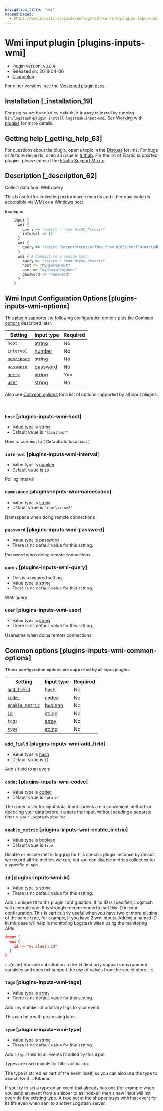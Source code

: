 ```yaml
---
navigation_title: "wmi"
mapped_pages:
  - https://www.elastic.co/guide/en/logstash/current/plugins-inputs-wmi.html
---
```


# Wmi input plugin [plugins-inputs-wmi]


* Plugin version: v3.0.4
* Released on: 2018-04-06
* [Changelog](https://github.com/logstash-plugins/logstash-input-wmi/blob/v3.0.4/CHANGELOG.md)

For other versions, see the [Versioned plugin docs](/vpr/input-wmi-index.md).

## Installation [_installation_19]

For plugins not bundled by default, it is easy to install by running `bin/logstash-plugin install logstash-input-wmi`. See [Working with plugins](logstash://reference/working-with-plugins.md) for more details.


## Getting help [_getting_help_63]

For questions about the plugin, open a topic in the [Discuss](http://discuss.elastic.co) forums. For bugs or feature requests, open an issue in [Github](https://github.com/logstash-plugins/logstash-input-wmi). For the list of Elastic supported plugins, please consult the [Elastic Support Matrix](https://www.elastic.co/support/matrix#logstash_plugins).


## Description [_description_62]

Collect data from WMI query

This is useful for collecting performance metrics and other data which is accessible via WMI on a Windows host

Example:

```ruby
    input {
      wmi {
        query => "select * from Win32_Process"
        interval => 10
      }
      wmi {
        query => "select PercentProcessorTime from Win32_PerfFormattedData_PerfOS_Processor where name = '_Total'"
      }
      wmi { # Connect to a remote host
        query => "select * from Win32_Process"
        host => "MyRemoteHost"
        user => "mydomain\myuser"
        password => "Password"
      }
    }
```


## Wmi Input Configuration Options [plugins-inputs-wmi-options]

This plugin supports the following configuration options plus the [Common options](plugins-inputs-wmi.md#plugins-inputs-wmi-common-options) described later.

| Setting | Input type | Required |
| --- | --- | --- |
| [`host`](plugins-inputs-wmi.md#plugins-inputs-wmi-host) | [string](introduction.md#string) | No |
| [`interval`](plugins-inputs-wmi.md#plugins-inputs-wmi-interval) | [number](introduction.md#number) | No |
| [`namespace`](plugins-inputs-wmi.md#plugins-inputs-wmi-namespace) | [string](introduction.md#string) | No |
| [`password`](plugins-inputs-wmi.md#plugins-inputs-wmi-password) | [password](introduction.md#password) | No |
| [`query`](plugins-inputs-wmi.md#plugins-inputs-wmi-query) | [string](introduction.md#string) | Yes |
| [`user`](plugins-inputs-wmi.md#plugins-inputs-wmi-user) | [string](introduction.md#string) | No |

Also see [Common options](plugins-inputs-wmi.md#plugins-inputs-wmi-common-options) for a list of options supported by all input plugins.

 

### `host` [plugins-inputs-wmi-host]

* Value type is [string](introduction.md#string)
* Default value is `"localhost"`

Host to connect to ( Defaults to localhost )


### `interval` [plugins-inputs-wmi-interval]

* Value type is [number](introduction.md#number)
* Default value is `10`

Polling interval


### `namespace` [plugins-inputs-wmi-namespace]

* Value type is [string](introduction.md#string)
* Default value is `"root\\cimv2"`

Namespace when doing remote connections


### `password` [plugins-inputs-wmi-password]

* Value type is [password](introduction.md#password)
* There is no default value for this setting.

Password when doing remote connections


### `query` [plugins-inputs-wmi-query]

* This is a required setting.
* Value type is [string](introduction.md#string)
* There is no default value for this setting.

WMI query


### `user` [plugins-inputs-wmi-user]

* Value type is [string](introduction.md#string)
* There is no default value for this setting.

Username when doing remote connections



## Common options [plugins-inputs-wmi-common-options]

These configuration options are supported by all input plugins:

| Setting | Input type | Required |
| --- | --- | --- |
| [`add_field`](plugins-inputs-wmi.md#plugins-inputs-wmi-add_field) | [hash](logstash://reference/configuration-file-structure.md#hash) | No |
| [`codec`](plugins-inputs-wmi.md#plugins-inputs-wmi-codec) | [codec](logstash://reference/configuration-file-structure.md#codec) | No |
| [`enable_metric`](plugins-inputs-wmi.md#plugins-inputs-wmi-enable_metric) | [boolean](logstash://reference/configuration-file-structure.md#boolean) | No |
| [`id`](plugins-inputs-wmi.md#plugins-inputs-wmi-id) | [string](logstash://reference/configuration-file-structure.md#string) | No |
| [`tags`](plugins-inputs-wmi.md#plugins-inputs-wmi-tags) | [array](logstash://reference/configuration-file-structure.md#array) | No |
| [`type`](plugins-inputs-wmi.md#plugins-inputs-wmi-type) | [string](logstash://reference/configuration-file-structure.md#string) | No |

### `add_field` [plugins-inputs-wmi-add_field]

* Value type is [hash](logstash://reference/configuration-file-structure.md#hash)
* Default value is `{}`

Add a field to an event


### `codec` [plugins-inputs-wmi-codec]

* Value type is [codec](logstash://reference/configuration-file-structure.md#codec)
* Default value is `"plain"`

The codec used for input data. Input codecs are a convenient method for decoding your data before it enters the input, without needing a separate filter in your Logstash pipeline.


### `enable_metric` [plugins-inputs-wmi-enable_metric]

* Value type is [boolean](logstash://reference/configuration-file-structure.md#boolean)
* Default value is `true`

Disable or enable metric logging for this specific plugin instance by default we record all the metrics we can, but you can disable metrics collection for a specific plugin.


### `id` [plugins-inputs-wmi-id]

* Value type is [string](logstash://reference/configuration-file-structure.md#string)
* There is no default value for this setting.

Add a unique `ID` to the plugin configuration. If no ID is specified, Logstash will generate one. It is strongly recommended to set this ID in your configuration. This is particularly useful when you have two or more plugins of the same type, for example, if you have 2 wmi inputs. Adding a named ID in this case will help in monitoring Logstash when using the monitoring APIs.

```json
input {
  wmi {
    id => "my_plugin_id"
  }
}
```

::::{note} 
Variable substitution in the `id` field only supports environment variables and does not support the use of values from the secret store.
::::



### `tags` [plugins-inputs-wmi-tags]

* Value type is [array](logstash://reference/configuration-file-structure.md#array)
* There is no default value for this setting.

Add any number of arbitrary tags to your event.

This can help with processing later.


### `type` [plugins-inputs-wmi-type]

* Value type is [string](logstash://reference/configuration-file-structure.md#string)
* There is no default value for this setting.

Add a `type` field to all events handled by this input.

Types are used mainly for filter activation.

The type is stored as part of the event itself, so you can also use the type to search for it in Kibana.

If you try to set a type on an event that already has one (for example when you send an event from a shipper to an indexer) then a new input will not override the existing type. A type set at the shipper stays with that event for its life even when sent to another Logstash server.



